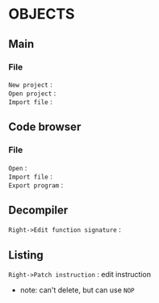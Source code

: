 # OBJECTS


## Main
### File
`New project` :  
`Open project` :  
`Import file` :  

## Code browser
### File
`Open` :  
`Import file` :  
`Export program` :  

## Decompiler
`Right->Edit function signature` :  

## Listing
`Right->Patch instruction` : edit instruction  
*	note: can't delete, but can use `NOP`  